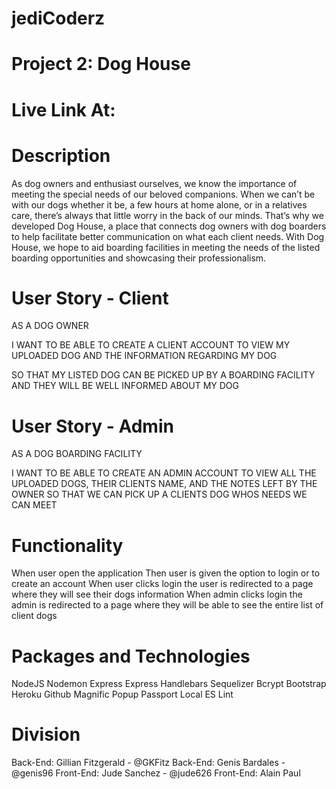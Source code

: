 # jediCoderz

# Project 2: Dog House 

# Live Link At:

# Description 

As dog owners and enthusiast ourselves, we know the importance of meeting the special needs of our beloved companions. When we can’t be with our dogs whether it be, a few hours at home alone, or in a relatives care, there’s always that little worry in the back of our minds.
That’s why we developed Dog House, a place that connects dog owners with dog boarders to help facilitate better communication on what each client needs. 
With Dog House, we hope to aid boarding facilities in meeting the needs of the listed boarding opportunities and showcasing their professionalism.


# User Story - Client

AS A DOG OWNER 

I WANT TO BE ABLE TO CREATE A CLIENT ACCOUNT TO VIEW MY UPLOADED DOG AND THE INFORMATION REGARDING MY DOG

SO THAT MY LISTED DOG CAN BE PICKED UP BY A BOARDING FACILITY AND THEY WILL BE WELL INFORMED ABOUT MY DOG 


# User Story - Admin 

AS A DOG BOARDING FACILITY

I WANT TO BE ABLE TO CREATE AN ADMIN ACCOUNT TO VIEW ALL THE UPLOADED DOGS, THEIR CLIENTS NAME, AND THE NOTES LEFT BY THE OWNER
SO THAT WE CAN PICK UP A CLIENTS DOG WHOS NEEDS WE CAN MEET 


# Functionality 

When user open the application 
Then user is given the option to login or to create an account 
When user clicks login the user is redirected to a page where they will see their dogs information 
When admin clicks login the admin is redirected to a page where they will be able to see the entire list of client dogs 


# Packages and Technologies 

NodeJS 
Nodemon 
Express 
Express Handlebars 
Sequelizer 
Bcrypt 
Bootstrap
Heroku 
Github 
Magnific Popup 
Passport Local 
ES Lint 

# Division 

Back-End: Gillian Fitzgerald -  @GKFitz
Back-End: Genis Bardales - @genis96
Front-End: Jude Sanchez - @jude626
Front-End: Alain Paul

